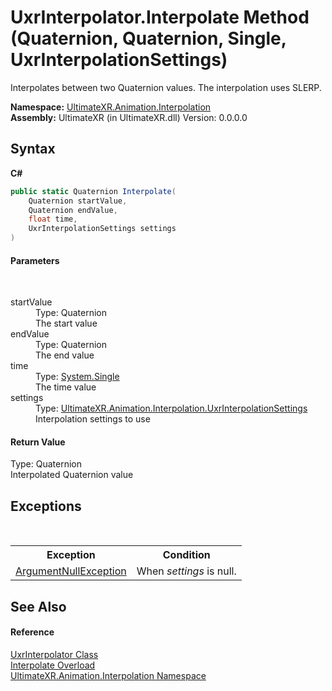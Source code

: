 # UxrInterpolator.Interpolate Method (Quaternion, Quaternion, Single, UxrInterpolationSettings)
 

Interpolates between two Quaternion values. The interpolation uses SLERP.

**Namespace:**&nbsp;<a href="N_UltimateXR_Animation_Interpolation">UltimateXR.Animation.Interpolation</a><br />**Assembly:**&nbsp;UltimateXR (in UltimateXR.dll) Version: 0.0.0.0

## Syntax

**C#**<br />
``` C#
public static Quaternion Interpolate(
	Quaternion startValue,
	Quaternion endValue,
	float time,
	UxrInterpolationSettings settings
)
```


#### Parameters
&nbsp;<dl><dt>startValue</dt><dd>Type: Quaternion<br />The start value</dd><dt>endValue</dt><dd>Type: Quaternion<br />The end value</dd><dt>time</dt><dd>Type: <a href="https://docs.microsoft.com/dotnet/api/system.single" target="_blank" rel="noopener noreferrer">System.Single</a><br />The time value</dd><dt>settings</dt><dd>Type: <a href="T_UltimateXR_Animation_Interpolation_UxrInterpolationSettings">UltimateXR.Animation.Interpolation.UxrInterpolationSettings</a><br />Interpolation settings to use</dd></dl>

#### Return Value
Type: Quaternion<br />Interpolated Quaternion value

## Exceptions
&nbsp;<table><tr><th>Exception</th><th>Condition</th></tr><tr><td><a href="https://docs.microsoft.com/dotnet/api/system.argumentnullexception" target="_blank" rel="noopener noreferrer">ArgumentNullException</a></td><td>When *settings* is null.</td></tr></table>

## See Also


#### Reference
<a href="T_UltimateXR_Animation_Interpolation_UxrInterpolator">UxrInterpolator Class</a><br /><a href="Overload_UltimateXR_Animation_Interpolation_UxrInterpolator_Interpolate">Interpolate Overload</a><br /><a href="N_UltimateXR_Animation_Interpolation">UltimateXR.Animation.Interpolation Namespace</a><br />